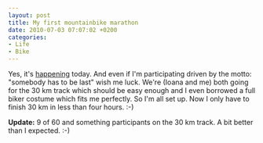 ```yaml
---
layout: post
title: My first mountainbike marathon
date: 2010-07-03 07:07:02 +0200
categories:
- Life
- Bike
---
```

Yes, it's <a href="http://www.mtbmaratonbaiamare.ro/">happening</a> today. And even if I'm participating driven by the motto: "somebody has to be last" wish me luck. We're (Ioana and me) both going for the 30 km track which should be easy enough and I even borrowed a full biker costume which fits me perfectly. So I'm all set up. Now I only have to finish 30 km in less than four hours. :-)

<strong>Update:</strong> 9 of 60 and something participants on the 30 km track. A bit better than I expected. :-)

